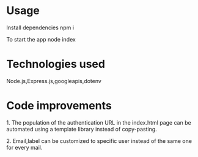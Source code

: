 <h1>Usage</h1>
<p>Install dependencies npm i </p>
<p>To start the app node index</p>

<h1>Technologies used</h1>
<p>Node.js,Express.js,googleapis,dotenv</p>

<h1>Code improvements</h1>
<p>1. The population of the authentication URL in the index.html page can be automated using a template library instead of copy-pasting.  </p>
<p>2. Email,label can be customized to specific user instead of the same one for every mail.</p>
